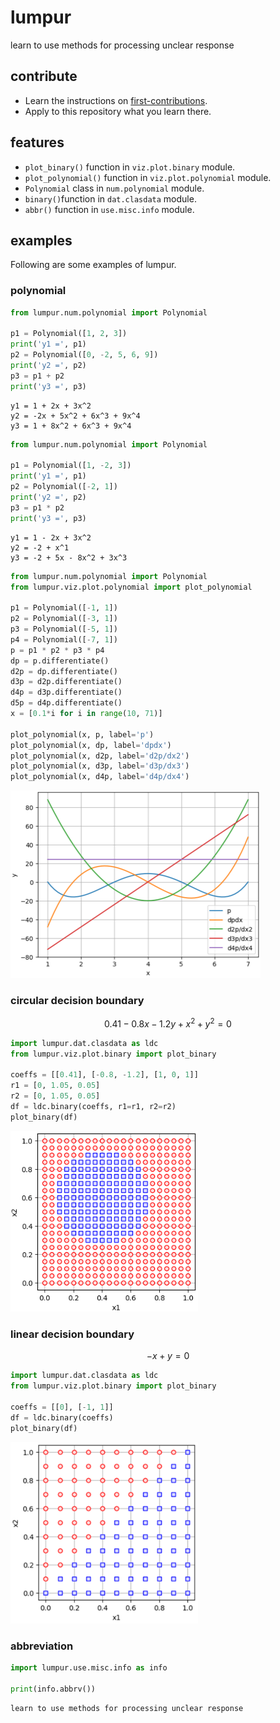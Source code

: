 # lumpur
learn to use methods for processing unclear response


## contribute
+ Learn the instructions on [first-contributions](https://github.com/firstcontributions/first-contributions).
+ Apply to this repository what you learn there.


## features
+ `plot_binary()` function in `viz.plot.binary` module.
+ `plot_polynomial()` function in `viz.plot.polynomial` module.
+ `Polynomial` class in `num.polynomial` module.
+ `binary()`function in `dat.clasdata` module.
+ `abbr()` function in `use.misc.info` module.


## examples
Following are some examples of lumpur.

### polynomial
```py
from lumpur.num.polynomial import Polynomial

p1 = Polynomial([1, 2, 3])
print('y1 =', p1)
p2 = Polynomial([0, -2, 5, 6, 9])
print('y2 =', p2)
p3 = p1 + p2
print('y3 =', p3)
```
```
y1 = 1 + 2x + 3x^2
y2 = -2x + 5x^2 + 6x^3 + 9x^4
y3 = 1 + 8x^2 + 6x^3 + 9x^4
```

```py
from lumpur.num.polynomial import Polynomial

p1 = Polynomial([1, -2, 3])
print('y1 =', p1)
p2 = Polynomial([-2, 1])
print('y2 =', p2)
p3 = p1 * p2
print('y3 =', p3)
```
```
y1 = 1 - 2x + 3x^2
y2 = -2 + x^1
y3 = -2 + 5x - 8x^2 + 3x^3
```

```py
from lumpur.num.polynomial import Polynomial
from lumpur.viz.plot.polynomial import plot_polynomial

p1 = Polynomial([-1, 1])
p2 = Polynomial([-3, 1])
p3 = Polynomial([-5, 1])
p4 = Polynomial([-7, 1])
p = p1 * p2 * p3 * p4
dp = p.differentiate()
d2p = dp.differentiate()
d3p = d2p.differentiate()
d4p = d3p.differentiate()
d5p = d4p.differentiate()
x = [0.1*i for i in range(10, 71)]

plot_polynomial(x, p, label='p')
plot_polynomial(x, dp, label='dpdx')
plot_polynomial(x, d2p, label='d2p/dx2')
plot_polynomial(x, d3p, label='d3p/dx3')
plot_polynomial(x, d4p, label='d4p/dx4')
```
<img src="https://raw.githubusercontent.com/dudung/lumpur/refs/heads/main/docs/images/polynomial.png" width="400" />


### circular decision boundary
$$
0.41 - 0.8x - 1.2y + x^2 + y^2 = 0
$$
```py
import lumpur.dat.clasdata as ldc
from lumpur.viz.plot.binary import plot_binary

coeffs = [[0.41], [-0.8, -1.2], [1, 0, 1]]
r1 = [0, 1.05, 0.05]
r2 = [0, 1.05, 0.05]
df = ldc.binary(coeffs, r1=r1, r2=r2)
plot_binary(df)
```
<img src="https://raw.githubusercontent.com/dudung/lumpur/refs/heads/main/docs/images/dataviz_circular.png" width="300" />

### linear decision boundary
$$
-x + y = 0
$$
```py
import lumpur.dat.clasdata as ldc
from lumpur.viz.plot.binary import plot_binary

coeffs = [[0], [-1, 1]]
df = ldc.binary(coeffs)
plot_binary(df)
```
<img src="https://raw.githubusercontent.com/dudung/lumpur/refs/heads/main/docs/images/dataviz_linear.png" width="300" />

### abbreviation
```py
import lumpur.use.misc.info as info

print(info.abbrv())
```

```
learn to use methods for processing unclear response
```
